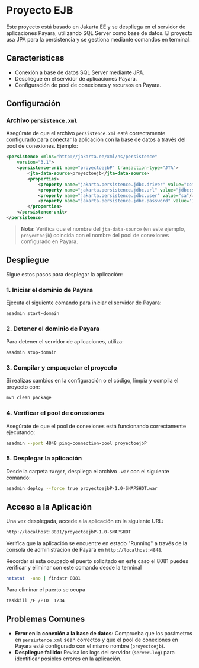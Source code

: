 # Proyecto EJB

Este proyecto está basado en Jakarta EE y se despliega en el servidor de aplicaciones Payara, utilizando SQL Server como base de datos. El proyecto usa JPA para la persistencia y se gestiona mediante comandos en terminal.

## Características

- Conexión a base de datos SQL Server mediante JPA.
- Despliegue en el servidor de aplicaciones Payara.
- Configuración de pool de conexiones y recursos en Payara.

## Configuración

### Archivo `persistence.xml`

Asegúrate de que el archivo `persistence.xml` esté correctamente configurado para conectar la aplicación con la base de datos a través del pool de conexiones. Ejemplo:

```xml
<persistence xmlns="http://jakarta.ee/xml/ns/persistence"
    version="3.1">
    <persistence-unit name="proyectoejbP" transaction-type="JTA">
        <jta-data-source>proyectoejb</jta-data-source>
        <properties>
            <property name="jakarta.persistence.jdbc.driver" value="com.microsoft.sqlserver.jdbc.SQLServerDriver"/>
            <property name="jakarta.persistence.jdbc.url" value="jdbc:sqlserver://localhost:1433;databaseName=proyectoejb;encrypt=false"/>
            <property name="jakarta.persistence.jdbc.user" value="sa"/>
            <property name="jakarta.persistence.jdbc.password" value="123456"/>
        </properties>
    </persistence-unit>
</persistence>
```

> **Nota:** Verifica que el nombre del `jta-data-source` (en este ejemplo, `proyectoejb`) coincida con el nombre del pool de conexiones configurado en Payara.

## Despliegue

Sigue estos pasos para desplegar la aplicación:

### 1. Iniciar el dominio de Payara
Ejecuta el siguiente comando para iniciar el servidor de Payara:

```bash
asadmin start-domain
```

### 2. Detener el dominio de Payara
Para detener el servidor de aplicaciones, utiliza:

```bash
asadmin stop-domain
```

### 3. Compilar y empaquetar el proyecto
Si realizas cambios en la configuración o el código, limpia y compila el proyecto con:

```bash
mvn clean package
```

### 4. Verificar el pool de conexiones
Asegúrate de que el pool de conexiones está funcionando correctamente ejecutando:

```bash
asadmin --port 4848 ping-connection-pool proyectoejbP
```

### 5. Desplegar la aplicación
Desde la carpeta `target`, despliega el archivo `.war` con el siguiente comando:

```bash
asadmin deploy --force true proyectoejbP-1.0-SNAPSHOT.war
```

## Acceso a la Aplicación

Una vez desplegada, accede a la aplicación en la siguiente URL:

```bash
http://localhost:8081/proyectoejbP-1.0-SNAPSHOT
```

Verifica que la aplicación se encuentre en estado "Running" a través de la consola de administración de Payara en `http://localhost:4848`.

Recordar si esta ocupado el puerto solicitado en este caso el 8081 puedes verificar y eliminar con este comando desde la terminal

```bash
netstat  -ano | findstr 8081
```

Para eliminar el puerto se ocupa 

```bash
taskkill /F /PID  1234
```

## Problemas Comunes

- **Error en la conexión a la base de datos:** Comprueba que los parámetros en `persistence.xml` sean correctos y que el pool de conexiones en Payara esté configurado con el mismo nombre (`proyectoejb`).
- **Despliegue fallido:** Revisa los logs del servidor (`server.log`) para identificar posibles errores en la aplicación.
  
